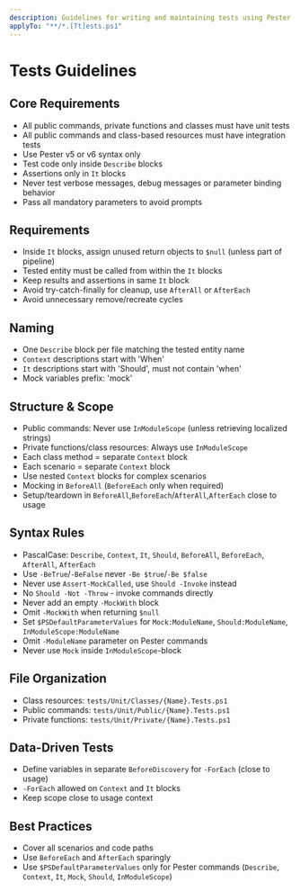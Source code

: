 ```yaml
---
description: Guidelines for writing and maintaining tests using Pester.
applyTo: "**/*.[Tt]ests.ps1"
---
```


# Tests Guidelines

## Core Requirements
- All public commands, private functions and classes must have unit tests
- All public commands and class-based resources must have integration tests
- Use Pester v5 or v6 syntax only
- Test code only inside `Describe` blocks
- Assertions only in `It` blocks
- Never test verbose messages, debug messages or parameter binding behavior
- Pass all mandatory parameters to avoid prompts

## Requirements
- Inside `It` blocks, assign unused return objects to `$null` (unless part of pipeline)
- Tested entity must be called from within the `It` blocks
- Keep results and assertions in same `It` block
- Avoid try-catch-finally for cleanup, use `AfterAll` or `AfterEach`
- Avoid unnecessary remove/recreate cycles

## Naming
- One `Describe` block per file matching the tested entity name
- `Context` descriptions start with 'When'
- `It` descriptions start with 'Should', must not contain 'when'
- Mock variables prefix: 'mock'

## Structure & Scope
- Public commands: Never use `InModuleScope` (unless retrieving localized strings)
- Private functions/class resources: Always use `InModuleScope`
- Each class method = separate `Context` block
- Each scenario = separate `Context` block
- Use nested `Context` blocks for complex scenarios
- Mocking in `BeforeAll` (`BeforeEach` only when required)
- Setup/teardown in `BeforeAll`,`BeforeEach`/`AfterAll`,`AfterEach` close to usage

## Syntax Rules
- PascalCase: `Describe`, `Context`, `It`, `Should`, `BeforeAll`, `BeforeEach`, `AfterAll`, `AfterEach`
- Use `-BeTrue`/`-BeFalse` never `-Be $true`/`-Be $false`
- Never use `Assert-MockCalled`, use `Should -Invoke` instead
- No `Should -Not -Throw` - invoke commands directly
- Never add an empty `-MockWith` block
- Omit `-MockWith` when returning `$null`
- Set `$PSDefaultParameterValues` for `Mock:ModuleName`, `Should:ModuleName`, `InModuleScope:ModuleName`
- Omit `-ModuleName` parameter on Pester commands
- Never use `Mock` inside `InModuleScope`-block

## File Organization
- Class resources: `tests/Unit/Classes/{Name}.Tests.ps1`
- Public commands: `tests/Unit/Public/{Name}.Tests.ps1`
- Private functions: `tests/Unit/Private/{Name}.Tests.ps1`

## Data-Driven Tests
- Define variables in separate `BeforeDiscovery` for `-ForEach` (close to usage)
- `-ForEach` allowed on `Context` and `It` blocks
- Keep scope close to usage context

## Best Practices
- Cover all scenarios and code paths
- Use `BeforeEach` and `AfterEach` sparingly
- Use `$PSDefaultParameterValues` only for Pester commands (`Describe`, `Context`, `It`, `Mock`, `Should`, `InModuleScope`)
